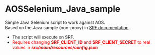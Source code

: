 # AOSSelenium_Java_sample

Simple Java Selenium script to work against AOS.
<br>Based on the Java sample (non-proxy) in <A href="https://admhelp.microfocus.com/srf/en/1.20/Content/remote-sel.htm#hp-minitoc-item-1" target="_blank">SRF documentation</a>. 
<ul>
<li>The script will execute on SRF. 
<li><font color=red>Requires changing <b>SRF_CLIENT_ID</b> and <b>SRF_CLIENT_SECRET</b> to real values in <i><b>src/main/resources/config.json</b></font></i></ul>

